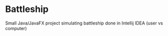 # Battleship
Small Java/JavaFX project simulating battleship done in Intellij IDEA (user vs computer)
